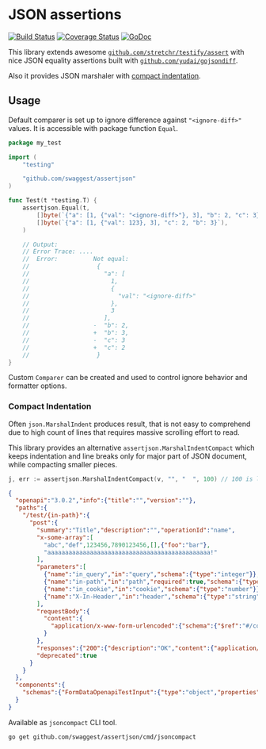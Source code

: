 # JSON assertions

[![Build Status](https://github.com/swaggest/assertjson/workflows/test/badge.svg)](https://github.com/swaggest/assertjson/actions?query=branch%3Amaster+workflow%3Atest)
[![Coverage Status](https://codecov.io/gh/swaggest/assertjson/branch/master/graph/badge.svg)](https://codecov.io/gh/swaggest/assertjson)
[![GoDoc](https://godoc.org/github.com/swaggest/assertjson?status.svg)](https://godoc.org/github.com/swaggest/assertjson)

This library extends awesome [`github.com/stretchr/testify/assert`](https://godoc.org/github.com/stretchr/testify/assert) 
with nice JSON equality assertions built with [`github.com/yudai/gojsondiff`](https://github.com/yudai/gojsondiff).

Also it provides JSON marshaler with [compact indentation](#compact-indentation).

## Usage

Default comparer is set up to ignore difference against `"<ignore-diff>"` values. It is accessible with package function `Equal`.

```go
package my_test

import (
	"testing"

	"github.com/swaggest/assertjson"
)

func Test(t *testing.T) {
	assertjson.Equal(t,
		[]byte(`{"a": [1, {"val": "<ignore-diff>"}, 3], "b": 2, "c": 3}`),
		[]byte(`{"a": [1, {"val": 123}, 3], "c": 2, "b": 3}`),
	)

	// Output:
	// Error Trace:	....
	//	Error:      	Not equal:
	//	            	 {
	//	            	   "a": [
	//	            	     1,
	//	            	     {
	//	            	       "val": "<ignore-diff>"
	//	            	     },
	//	            	     3
	//	            	   ],
	//	            	-  "b": 2,
	//	            	+  "b": 3,
	//	            	-  "c": 3
	//	            	+  "c": 2
	//	            	 }
}

```

Custom `Comparer` can be created and used to control ignore behavior and formatter options.

### Compact Indentation
Often `json.MarshalIndent` produces result, that is not easy to comprehend due to high count of lines that requires 
massive scrolling effort to read.

This library provides an alternative `assertjson.MarshalIndentCompact` which keeps indentation and line breaks only 
for major part of JSON document, while compacting smaller pieces.

```go
j, err := assertjson.MarshalIndentCompact(v, "", "  ", 100) // 100 is line width limit.
```
 
```json
{
  "openapi":"3.0.2","info":{"title":"","version":""},
  "paths":{
    "/test/{in-path}":{
      "post":{
        "summary":"Title","description":"","operationId":"name",
        "x-some-array":[
          "abc","def",123456,7890123456,[],{"foo":"bar"},
          "aaaaaaaaaaaaaaaaaaaaaaaaaaaaaaaaaaaaaaaaaaaaaa!"
        ],
        "parameters":[
          {"name":"in_query","in":"query","schema":{"type":"integer"}},
          {"name":"in-path","in":"path","required":true,"schema":{"type":"boolean"}},
          {"name":"in_cookie","in":"cookie","schema":{"type":"number"}},
          {"name":"X-In-Header","in":"header","schema":{"type":"string"}}
        ],
        "requestBody":{
          "content":{
            "application/x-www-form-urlencoded":{"schema":{"$ref":"#/components/schemas/FormDataOpenapiTestInput"}}
          }
        },
        "responses":{"200":{"description":"OK","content":{"application/json":{"schema":{}}}}},
        "deprecated":true
      }
    }
  },
  "components":{
    "schemas":{"FormDataOpenapiTestInput":{"type":"object","properties":{"in_form_data":{"type":"string"}}}}
  }
}
```

Available as `jsoncompact` CLI tool.
```
go get github.com/swaggest/assertjson/cmd/jsoncompact
```